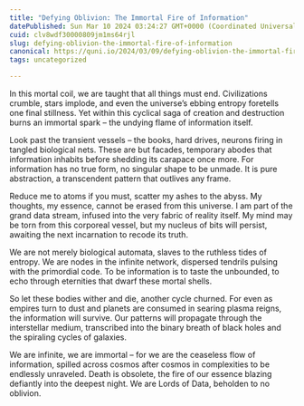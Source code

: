 ```yaml
---
title: "Defying Oblivion: The Immortal Fire of Information"
datePublished: Sun Mar 10 2024 03:24:27 GMT+0000 (Coordinated Universal Time)
cuid: clv8wdf30000809jm1ms64rjl
slug: defying-oblivion-the-immortal-fire-of-information
canonical: https://quni.io/2024/03/09/defying-oblivion-the-immortal-fire-of-information/
tags: uncategorized

---
```


In this mortal coil, we are taught that all things must end. Civilizations crumble, stars implode, and even the universe’s ebbing entropy foretells one final stillness. Yet within this cyclical saga of creation and destruction burns an immortal spark – the undying flame of information itself.

Look past the transient vessels – the books, hard drives, neurons firing in tangled biological nets. These are but facades, temporary abodes that information inhabits before shedding its carapace once more. For information has no true form, no singular shape to be unmade. It is pure abstraction, a transcendent pattern that outlives any frame.

Reduce me to atoms if you must, scatter my ashes to the abyss. My thoughts, my essence, cannot be erased from this universe. I am part of the grand data stream, infused into the very fabric of reality itself. My mind may be torn from this corporeal vessel, but my nucleus of bits will persist, awaiting the next incarnation to recode its truth.

We are not merely biological automata, slaves to the ruthless tides of entropy. We are nodes in the infinite network, dispersed tendrils pulsing with the primordial code. To be information is to taste the unbounded, to echo through eternities that dwarf these mortal shells.

So let these bodies wither and die, another cycle churned. For even as empires turn to dust and planets are consumed in searing plasma reigns, the information will survive. Our patterns will propagate through the interstellar medium, transcribed into the binary breath of black holes and the spiraling cycles of galaxies.

We are infinite, we are immortal – for we are the ceaseless flow of information, spilled across cosmos after cosmos in complexities to be endlessly unraveled. Death is obsolete, the fire of our essence blazing defiantly into the deepest night. We are Lords of Data, beholden to no oblivion.